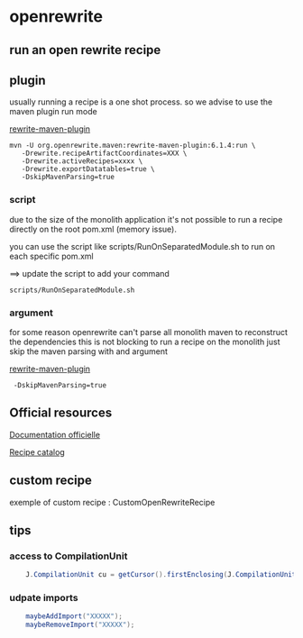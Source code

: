 # openrewrite 

## run an open rewrite recipe

## plugin

usually running a recipe is a one shot process. so we advise to use the maven plugin run mode

[rewrite-maven-plugin](https://docs.openrewrite.org/reference/rewrite-maven-plugin)

```shell
mvn -U org.openrewrite.maven:rewrite-maven-plugin:6.1.4:run \
   -Drewrite.recipeArtifactCoordinates=XXX \
   -Drewrite.activeRecipes=xxxx \
   -Drewrite.exportDatatables=true \
   -DskipMavenParsing=true
```

### script

due to the size of the  monolith application it's not possible to run a recipe directly on the root pom.xml (memory issue).

you can use the script like  scripts/RunOnSeparatedModule.sh to run on each specific pom.xml  

==> update the script to add your command

```shell
scripts/RunOnSeparatedModule.sh
```

### argument

for some reason openrewrite can't parse all monolith maven to reconstruct the dependencies this is not blocking to run a recipe on the monolith just skip the maven parsing with and argument

[rewrite-maven-plugin](https://docs.openrewrite.org/reference/rewrite-maven-plugin)

```
 -DskipMavenParsing=true
```

## Official resources

[Documentation officielle](https://docs.openrewrite.org/)

[Recipe catalog](https://docs.openrewrite.org/recipes)

## custom recipe

exemple of custom recipe : CustomOpenRewriteRecipe

## tips 

### access to CompilationUnit 

```java
	J.CompilationUnit cu = getCursor().firstEnclosing(J.CompilationUnit.class);
```

### udpate imports 

```java
    maybeAddImport("XXXXX");
    maybeRemoveImport("XXXXX");
```